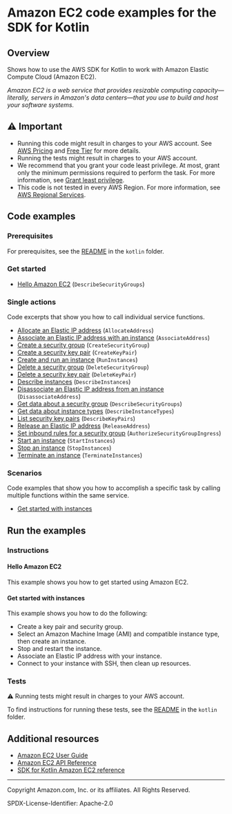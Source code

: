<!--Generated by WRITEME on 2023-09-12 00:35:15.719929 (UTC)-->
# Amazon EC2 code examples for the SDK for Kotlin

## Overview

Shows how to use the AWS SDK for Kotlin to work with Amazon Elastic Compute Cloud (Amazon EC2).

<!--custom.overview.start-->
<!--custom.overview.end-->

*Amazon EC2 is a web service that provides resizable computing capacity—literally, servers in Amazon's data centers—that you use to build and host your software systems.*

## ⚠ Important

* Running this code might result in charges to your AWS account. See [AWS Pricing](https://aws.amazon.com/pricing/?aws-products-pricing.sort-by=item.additionalFields.productNameLowercase&aws-products-pricing.sort-order=asc&awsf.Free%20Tier%20Type=*all&awsf.tech-category=*all) and [Free Tier](https://aws.amazon.com/free/?all-free-tier.sort-by=item.additionalFields.SortRank&all-free-tier.sort-order=asc&awsf.Free%20Tier%20Types=*all&awsf.Free%20Tier%20Categories=*all) for more details.
* Running the tests might result in charges to your AWS account.
* We recommend that you grant your code least privilege. At most, grant only the minimum permissions required to perform the task. For more information, see [Grant least privilege](https://docs.aws.amazon.com/IAM/latest/UserGuide/best-practices.html#grant-least-privilege).
* This code is not tested in every AWS Region. For more information, see [AWS Regional Services](https://aws.amazon.com/about-aws/global-infrastructure/regional-product-services).

<!--custom.important.start-->
<!--custom.important.end-->

## Code examples

### Prerequisites

For prerequisites, see the [README](../../README.md#Prerequisites) in the `kotlin` folder.


<!--custom.prerequisites.start-->
<!--custom.prerequisites.end-->


### Get started

* [Hello Amazon EC2](bin/main/com/kotlin/ec2/DescribeSecurityGroups.kt#L46) (`DescribeSecurityGroups`)

### Single actions

Code excerpts that show you how to call individual service functions.

* [Allocate an Elastic IP address](bin/main/com/kotlin/ec2/AllocateAddress.kt#L48) (`AllocateAddress`)
* [Associate an Elastic IP address with an instance](bin/main/com/kotlin/ec2/EC2Scenario.kt#L287) (`AssociateAddress`)
* [Create a security group](bin/main/com/kotlin/ec2/CreateSecurityGroup.kt#L52) (`CreateSecurityGroup`)
* [Create a security key pair](bin/main/com/kotlin/ec2/CreateKeyPair.kt#L45) (`CreateKeyPair`)
* [Create and run an instance](bin/main/com/kotlin/ec2/CreateInstance.kt#L50) (`RunInstances`)
* [Delete a security group](bin/main/com/kotlin/ec2/DeleteSecurityGroup.kt#L44) (`DeleteSecurityGroup`)
* [Delete a security key pair](bin/main/com/kotlin/ec2/DeleteKeyPair.kt#L45) (`DeleteKeyPair`)
* [Describe instances](bin/main/com/kotlin/ec2/DescribeInstances.kt#L29) (`DescribeInstances`)
* [Disassociate an Elastic IP address from an instance](bin/main/com/kotlin/ec2/EC2Scenario.kt#L275) (`DisassociateAddress`)
* [Get data about a security group](bin/main/com/kotlin/ec2/DescribeSecurityGroups.kt#L46) (`DescribeSecurityGroups`)
* [Get data about instance types](bin/main/com/kotlin/ec2/EC2Scenario.kt#L389) (`DescribeInstanceTypes`)
* [List security key pairs](bin/main/com/kotlin/ec2/DescribeKeyPairs.kt#L29) (`DescribeKeyPairs`)
* [Release an Elastic IP address](bin/main/com/kotlin/ec2/EC2Scenario.kt#L262) (`ReleaseAddress`)
* [Set inbound rules for a security group](bin/main/com/kotlin/ec2/EC2Scenario.kt#L471) (`AuthorizeSecurityGroupIngress`)
* [Start an instance](bin/main/com/kotlin/ec2/EC2Scenario.kt#L311) (`StartInstances`)
* [Stop an instance](bin/main/com/kotlin/ec2/EC2Scenario.kt#L328) (`StopInstances`)
* [Terminate an instance](bin/main/com/kotlin/ec2/TerminateInstance.kt#L45) (`TerminateInstances`)

### Scenarios

Code examples that show you how to accomplish a specific task by calling multiple
functions within the same service.

* [Get started with instances](bin/main/com/kotlin/ec2/EC2Scenario.kt)

## Run the examples

### Instructions


<!--custom.instructions.start-->
<!--custom.instructions.end-->

#### Hello Amazon EC2

This example shows you how to get started using Amazon EC2.



#### Get started with instances

This example shows you how to do the following:

* Create a key pair and security group.
* Select an Amazon Machine Image (AMI) and compatible instance type, then create an instance.
* Stop and restart the instance.
* Associate an Elastic IP address with your instance.
* Connect to your instance with SSH, then clean up resources.

<!--custom.scenario_prereqs.ec2_Scenario_GetStartedInstances.start-->
<!--custom.scenario_prereqs.ec2_Scenario_GetStartedInstances.end-->


<!--custom.scenarios.ec2_Scenario_GetStartedInstances.start-->
<!--custom.scenarios.ec2_Scenario_GetStartedInstances.end-->

### Tests

⚠ Running tests might result in charges to your AWS account.


To find instructions for running these tests, see the [README](../../README.md#Tests)
in the `kotlin` folder.



<!--custom.tests.start-->
<!--custom.tests.end-->

## Additional resources

* [Amazon EC2 User Guide](https://docs.aws.amazon.com/AWSEC2/latest/UserGuide/concepts.html)
* [Amazon EC2 API Reference](https://docs.aws.amazon.com/AWSEC2/latest/APIReference/Welcome.html)
* [SDK for Kotlin Amazon EC2 reference](https://sdk.amazonaws.com/kotlin/api/latest/ec2/index.html)

<!--custom.resources.start-->
<!--custom.resources.end-->

---

Copyright Amazon.com, Inc. or its affiliates. All Rights Reserved.

SPDX-License-Identifier: Apache-2.0